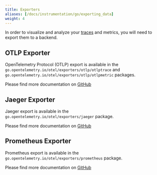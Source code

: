 ```yaml
---
title: Exporters
aliases: [/docs/instrumentation/go/exporting_data]
weight: 4
---
```


In order to visualize and analyze your
[traces](/docs/concepts/signals/traces/#tracing-in-opentelemetry) and metrics,
you will need to export them to a backend.

## OTLP Exporter

OpenTelemetry Protocol (OTLP) export is available in the
`go.opentelemetry.io/otel/exporters/otlp/otlptrace` and
`go.opentelemetry.io/otel/exporters/otlp/otlpmetric` packages.

Please find more documentation on
[GitHub](https://github.com/open-telemetry/opentelemetry-go/tree/main/exporters/otlp)

## Jaeger Exporter

Jaeger export is available in the `go.opentelemetry.io/otel/exporters/jaeger`
package.

Please find more documentation on
[GitHub](https://github.com/open-telemetry/opentelemetry-go/tree/main/exporters/jaeger)

## Prometheus Exporter

Prometheus export is available in the
`go.opentelemetry.io/otel/exporters/prometheus` package.

Please find more documentation on
[GitHub](https://github.com/open-telemetry/opentelemetry-go/tree/main/exporters/prometheus)
